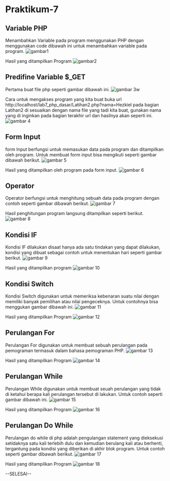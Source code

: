 # Praktikum-7
## Variable PHP
Menambahkan Variable pada program menggunakan PHP dengan menggunakan code dibawah ini untuk menambahkan variable pada program.
![gambar1](screenshot/phpdasar.png)
<br>

Hasil yang ditampilkan Program
![gambar2](screenshot/Belajarphpdasar.png.png)
<br>

## Predifine Variable $_GET
Pertama buat file php seperti gambar dibawah ini.
![gambar 3](screenshot/predifine.png)w
<br>

Cara untuk mengakses program yang kita buat buka url http://localhost/lab7_php_dasar/Latihan2.php?nama=Hezkiel pada bagian Latihan2 di sesuaikan dengan nama file yang tadi kita buat, gunakan nama yang di inginkan pada bagian terakhir url dan hasilnya akan seperti ini.
![gambar 4](screenshot/Predifineoutput.png)
<br>

## Form Input
form Input berfungsi untuk memasukan data pada program dan ditampilkan oleh program. Untuk membuat form input bisa mengikuti seperti gambar dibawah berikut.
![gambar 5](screenshot/forminput.png)
<br>

Hasil yang ditampilkan oleh program pada form input.
![gambar 6](screenshot/FormInputoutput.png)
<br>

## Operator
Operator berfungsi untuk menghitung sebuah data pada program dengan contoh seperti gambar dibawah berikut.
![gambar 7](screenshot/Operator.png)
<br>

Hasil penghitungan program langsung ditampilkan seperti berikut.
![gambar 8](screenshot/Operatoroutput.png)
<br>

## Kondisi IF
Kondisi IF dilakukan disaat hanya ada satu tindakan yang dapat dilakukan, kondisi yang dibuat sebagai contoh untuk menentukan hari seperti gambar berikut.
![gambar 9](screenshot/KondisiIF.png)
<br>

Hasil yang ditampilkan program
![gambar 10](screenshot/KondisiIFoutput.png)
<br>

## Kondisi Switch
Kondisi Switch digunakan untuk memeriksa kebenaran suatu nilai dengan memiliki banyak pemilihan atau nilai pengeceknya. Untuk contohnya bisa menggukan gambar dibawah ini.
![gambar 11](screenshot/KondisiSwitch.png)
<br>

Hasil yang ditampilkan Program
![gambar 12](screenshot/KondisiSwitchoutput.png)
<br>

## Perulangan For
Perulangan For digunakan untuk membuat sebuah perulangan pada pemograman termasuk dalam bahasa pemograman PHP.
![gambar 13](screenshot/PerulanganFor.png)
<br>

Hasil yang ditampilkan Program
![gambar 14](screenshot/PerulanganForoutput.png)
<br>

## Perulangan While
Perulangan While digunakan untuk membuat seuah perulangan yang tidak di ketahui berapa kali perulangan tersebut di lakukan. Untuk contoh seperti gambar dibawah ini.
![gambar 15](screenshot/PerulanganWhile.png)
<br>

Hasil yang ditampilkan Program
![gambar 16](screenshot/PerulanganWhileoutput.png)
<br>

## Perulangan Do While
Perulangan do while di php adalah pengulangan statement yang dieksekusi setidaknya satu kali terlebih dulu dan kemudian berulang kali atau berhenti, tergantung pada kondisi yang diberikan di akhir blok program. Untuk contoh seperti gambar dibawah berikut.
![gambar 17](screenshot/PerulanganDoWhile.png)
<br>

Hasil yang ditampilkan Program
![gambar 18](screenshot/PerulanganWhileoutput.png)

--SELESAI--